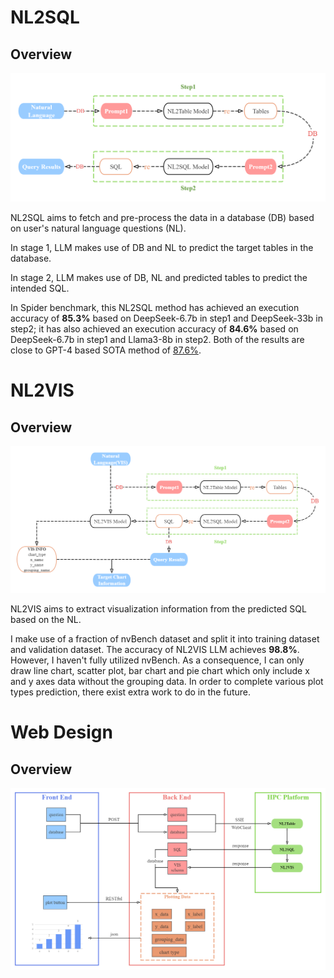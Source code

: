# NL2SQL
## Overview
![](static/imgs/NL2SQL_Dataflow.png)

NL2SQL aims to fetch and pre-process the data in a database (DB) based on user's natural language questions (NL).

In stage 1, LLM makes use of DB and NL to predict the target tables in the database.

In stage 2, LLM makes use of DB, NL and predicted tables to predict the intended SQL.

In Spider benchmark, this NL2SQL method has achieved an execution accuracy of **85.3%** based on DeepSeek-6.7b in step1 and DeepSeek-33b in step2; it has also achieved an execution accuracy of **84.6%** based on DeepSeek-6.7b in step1 and Llama3-8b in step2. Both of the results are close to GPT-4 based SOTA method of [87.6%](https://arxiv.org/pdf/2403.09732).

# NL2VIS
## Overview
![](static/imgs/NL2VIS_NL2SQL_Dataflow.png)

NL2VIS aims to extract visualization information from the predicted SQL based on the NL. 

I make use of a fraction of nvBench dataset and split it into training dataset and validation dataset. The accuracy of NL2VIS LLM achieves **98.8%**. However, I haven't fully utilized nvBench. As a consequence, I can only draw line chart, scatter plot, bar chart and pie chart which only include x and y axes data without the grouping data. In order to complete various plot types prediction, there exist extra work to do in the future.

# Web Design
## Overview
![](static/imgs/System_chart.png)

